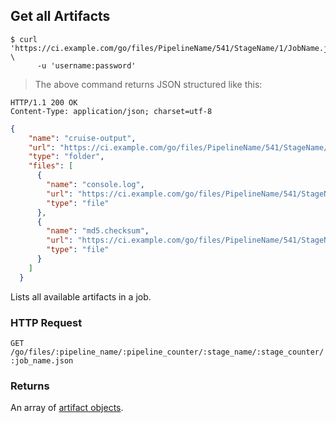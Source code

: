 ## Get all Artifacts

```shell
$ curl 'https://ci.example.com/go/files/PipelineName/541/StageName/1/JobName.json' \
      -u 'username:password'
```

> The above command returns JSON structured like this:

```http
HTTP/1.1 200 OK
Content-Type: application/json; charset=utf-8
```

```json
{
    "name": "cruise-output",
    "url": "https://ci.example.com/go/files/PipelineName/541/StageName/1/JobName/cruise-output",
    "type": "folder",
    "files": [
      {
        "name": "console.log",
        "url": "https://ci.example.com/go/files/PipelineName/541/StageName/1/JobName/cruise-output/console.log",
        "type": "file"
      },
      {
        "name": "md5.checksum",
        "url": "https://ci.example.com/go/files/PipelineName/541/StageName/1/JobName/cruise-output/md5.checksum",
        "type": "file"
      }
    ]
  }
```

Lists all available artifacts in a job.

### HTTP Request

`GET /go/files/:pipeline_name/:pipeline_counter/:stage_name/:stage_counter/:job_name.json`

### Returns

An array of [artifact objects](#the-artifact-object).
